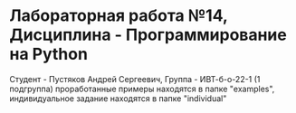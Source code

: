 # Лабораторная работа №14, Дисциплина - Программирование на Python
Студент - Пустяков Андрей Сергеевич, Группа - ИВТ-б-о-22-1 (1 подгруппа)
проработанные примеры находятся в папке "examples", 
индивидуальное задание находятся в папке "individual"